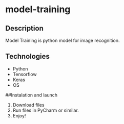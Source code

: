 # model-training

## Description
Model Training is python model for image recognition.

## Technologies
- Python
- Tensorflow
- Keras
- OS

##Instalation and launch
1. Download files
2. Run files in PyCharm or similar.
3. Enjoy!

